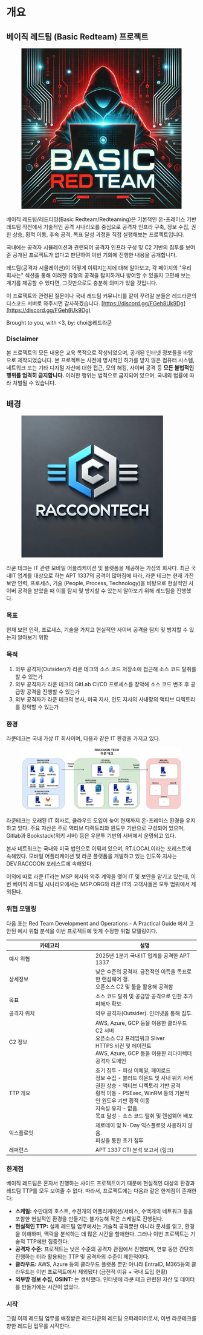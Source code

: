 # 개요





## 베이직 레드팀 (Basic Redteam) 프로젝트

<figure><img src="../.gitbook/assets/basic-redteam.webp" alt="" width="563"><figcaption></figcaption></figure>

베이직 레드팀/레드티밍(Basic Redteam/Redteaming)은 기본적인 온-프레미스 기반 레드팀 작전에서 기술적인 공격 시나리오를 중심으로 공격자 인프라 구축, 정보 수집, 권한 상승, 횡적 이동, 후속 공격, 목표 달성 과정을 직접 실행해보는 프로젝트입니다.

국내에는 공격자 시뮬레이션과 관련되어 공격자 인프라 구성 및 C2 기반의 침투를 보여준 공개된 프로젝트가 없다고 판단하여 이번 기회에 진행한 내용을 공개합니다.

레드팀(공격자 시뮬레이션)이 어떻게 이뤄지는지에 대해 알아보고, 각 페이지의 "우리 회사는" 섹션을 통해 이러한 유형의 공격을 탐지하거나 방어할 수 있을지 고민해 보는 계기를 제공할 수 있다면, 그것만으로도 충분히 의미가 있을 것입니다.

이 프로젝트와 관련된 질문이나 국내 레드팀 커뮤니티를 같이 꾸려갈 분들은 레드라쿤의 디스코드 서버로 와주시면 감사하겠습니다. [https://discord.gg/FGeh8Uk9Dg](https://discord.gg/FGeh8Uk9Dg)

Brought to you, with <3, by: choi@레드라쿤

### Disclaimer

본 프로젝트의 모든 내용은 교육 목적으로 작성되었으며, 공개된 인터넷 정보들을 바탕으로 제작되었습니다. 본 프로젝트는 사전에 명시적인 허가를 받지 않은 컴퓨터 시스템, 네트워크 또는 기타 디지털 자산에 대한 접근, 모의 해킹, 사이버 공격 등 **모든 불법적인 행위를 엄격히 금지합니다.** 이러한 행위는 법적으로 금지되어 있으며, 국내외 법률에 따라 처벌될 수 있습니다.

## 배경

<figure><img src="../.gitbook/assets/raccoontech.webp" alt="" width="375"><figcaption></figcaption></figure>



라쿤 테크는 IT 관련 모바일 어플리케이션 및 플랫폼을 제공하는 가상의 회사다. 최근 국내IT 업계를 대상으로 하는 APT 1337의 공격이 많아짐에 따라, 라쿤 테크는 현재 가진 보안 인력, 프로세스, 기술 (People, Process, Technology)을 바탕으로 현실적인 사이버 공격을 받았을 때 이를 탐지 및 방지할 수 있는지 알아보기 위해 레드팀을 진행했다.

### 목표

현재 보안 인력, 프로세스, 기술을 가지고 현실적인 사이버 공격을 탐지 및 방지할 수 있는지 알아보기 위함

### 목적

1. 외부 공격자(Outsider)가 라쿤 테크의 소스 코드 저장소에 접근해 소스 코드 탈취를 할 수 있는가
2. 외부 공격자가 라쿤 테크의 GitLab CI/CD 프로세스를 장악해 소스 코드 변조 후 공급망 공격을 진행할 수 있는가
3. 외부 공격자가 라쿤 테크의 본사, 미국 지사, 인도 지사의 사내망의 액티브 디렉토리를 장악할 수 있는가

### 환경

라쿤테크는 국내 가상 IT 회사이며, 다음과 같은 IT 환경을 가지고 있다.

<figure><img src="../.gitbook/assets/full-diagram.png" alt=""><figcaption></figcaption></figure>

라쿤테크는 오래된 IT 회사로, 클라우드 도입이 늦어 현재까지 온-프레미스 환경을 유지하고 있다. 주요 자산은 주로 액티브 디렉토리와 윈도우 기반으로 구성되어 있으며, Gitlab과 Bookstack(위키 서버) 등은 우분투 기반의 서버에서 운영되고 있다.

본사 네트워크는 국내와 미국 법인으로 이뤄져 있으며, RT.LOCAL이라는 포레스트에 속해있다. 모바일 어플리케이션 및 라쿤 플랫폼을 개발하고 있는 인도쪽 지사는 DEV.RACCOON 포레스트에 속해있다.

이외에 따로 라쿤 IT라는 MSP 회사와 외주 계약을 맺어 IT 및 보안을 맡기고 있는데, 이번 베이직 레드팀 시나리오에서는 MSP.ORG와 라쿤 IT의 고객사들은 모두 범위에서 제외된다.

### 위협 모델링

다음 표는 Red Team Development and Operations - A Practical Guide 에서 고안된 예시 위협 분석을 이번 프로젝트에 맞게 수정한 위협 모델링이다.

<table><thead><tr><th width="215">카테고리</th><th>설명</th></tr></thead><tbody><tr><td>예시 위협</td><td>2025년 1분기 국내 IT 업계를 공격한 APT 1337</td></tr><tr><td>상세정보</td><td>낮은 수준의 공격자. 금전적인 이득을 목표로 한 랜섬웨어 갱.<br>오픈소스 C2 및 툴을 활용해 공격함</td></tr><tr><td>목표</td><td>소스 코드 탈취 및 공급망 공격으로 인한 추가 피해자 확보</td></tr><tr><td>공격자 위치</td><td>외부 공격자(Outsider). 인터넷을 통해 침투.</td></tr><tr><td>C2 정보</td><td>AWS, Azure, GCP 등을 이용한 클라우드 C2 서버<br>오픈소스 C2 프레임워크 Sliver<br>HTTPS 비컨 및 에이전트<br>AWS, Azure, GCP 등을 이용한 리다이렉터<br>공격자 도메인</td></tr><tr><td>TTP 개요</td><td>초기 침투 - 피싱 이메일, 페이로드<br>정보 수집 - 블러드 하운드 및 사내 위키 서버<br>권한 상승 - 액티브 디렉토리 기반 공격<br>횡적 이동 - PSExec, WinRM 등의 기본적인 윈도우 기반 횡적 이동<br>지속성 유지 - 없음.<br>목표 달성 - 소스 코드 탈취 및 랜섬웨어 배포</td></tr><tr><td>익스플로잇</td><td>제로데이 및 N-Day 익스플로잇 사용하지 않음.<br>피싱을 통한 초기 침투</td></tr><tr><td>레퍼런스</td><td>APT 1337 CTI 분석 보고서 (링크)</td></tr></tbody></table>

### 한계점

베이직 레드팀은 혼자서 진행하는 사이드 프로젝트이기 때문에 현실적인 대상의 환경과 레드팀 TTP를 모두 보여줄 수 없다. 따라서, 프로젝트에는 다음과 같은 한계점이 존재한다:

* **스케일:** 수만대의 호스트, 수천개의 어플리케이션/서비스, 수백개의 네트워크 등을 포함한 현실적인 환경을 만들기는 불가능해 작은 스케일로 진행된다.
* **현실적인 TTP:** 실제 레드팀 업무에서는 기술적 공격뿐만 아니라 문서를 읽고, 환경을 이해하며, 맥락을 분석하는 데 많은 시간을 할애한다. 그러나 이번 프로젝트는 기술적 TTP에만 집중한다.
* **공격자 수준:** 프로젝트는 낮은 수준의 공격자 관점에서 진행되며, 연휴 동안 간단히 진행하는 터라 활용되는 TTP 및 공격자의 수준이 제한적이다.
* **클라우드:** AWS, Azure 등의 클라우드 플랫폼 뿐만 아니라 EntraID, M365등의 클라우드는 이번 프로젝트에서 제외됐다 (금전적 이유 + 국내 도입 현황)
* **외부망 정보 수집, OSINT:** 는 생략했다. 인터넷에 라쿤 테크 관련된 자산 및 데이터를 만들기에는 시간이 없었다.

### 시작

그럼 이제 레드팀 업무를 배정받은 레드라쿤의 레드팀 오퍼레이터로서, 이번 라쿤테크를 향한 레드팀 업무를 시작한다.
